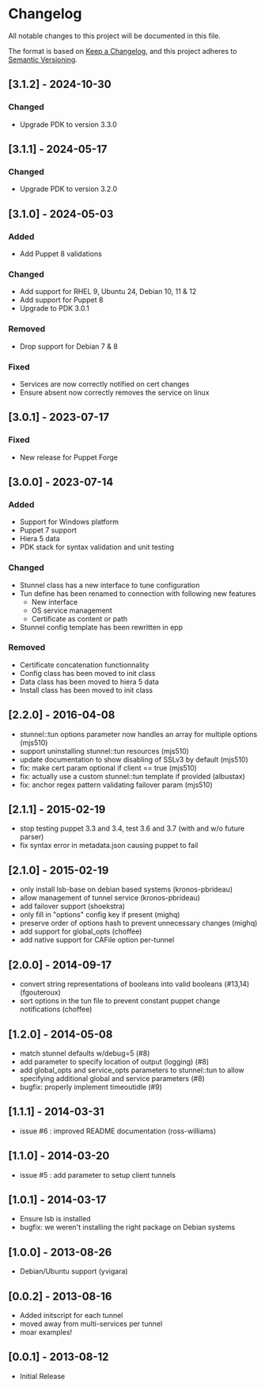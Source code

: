 # Changelog

All notable changes to this project will be documented in this file.

The format is based on [Keep a Changelog](https://keepachangelog.com), and this project adheres to [Semantic Versioning](https://semver.org).

## [3.1.2] - 2024-10-30

### Changed

* Upgrade PDK to version 3.3.0

## [3.1.1] - 2024-05-17

### Changed

* Upgrade PDK to version 3.2.0

## [3.1.0] - 2024-05-03

### Added

* Add Puppet 8 validations

### Changed

* Add support for RHEL 9, Ubuntu 24, Debian 10, 11 & 12
* Add support for Puppet 8
* Upgrade to PDK 3.0.1

### Removed

* Drop support for Debian 7 & 8

### Fixed

* Services are now correctly notified on cert changes
* Ensure absent now correctly removes the service on linux

## [3.0.1] - 2023-07-17

### Fixed

* New release for Puppet Forge

## [3.0.0] - 2023-07-14

### Added

* Support for Windows platform
* Puppet 7 support
* Hiera 5 data
* PDK stack for syntax validation and unit testing

### Changed

* Stunnel class has a new interface to tune configuration
* Tun define has been renamed to connection with following new features
  * New interface
  * OS service management
  * Certificate as content or path
* Stunnel config template has been rewritten in epp

### Removed

* Certificate concatenation functionnality
* Config class has been moved to init class
* Data class has been moved to hiera 5 data
* Install class has been moved to init class

## [2.2.0] - 2016-04-08

* stunnel::tun options parameter now handles an array for multiple options (mjs510)
* support uninstalling stunnel::tun resources (mjs510)
* update documentation to show disabling of SSLv3 by default (mjs510)
* fix: make cert param optional if client == true (mjs510)
* fix: actually use a custom stunnel::tun template if provided (albustax)
* fix: anchor regex pattern validating failover param (mjs510)

## [2.1.1] - 2015-02-19

* stop testing puppet 3.3 and 3.4, test 3.6 and 3.7 (with and w/o future parser)
* fix syntax error in metadata.json causing puppet to fail

## [2.1.0] - 2015-02-19

* only install lsb-base on debian based systems (kronos-pbrideau)
* allow management of tunnel service (kronos-pbrideau)
* add failover support (shoekstra)
* only fill in "options" config key if present (mighq)
* preserve order of options hash to prevent unnecessary changes (mighq)
* add support for global_opts (choffee)
* add native support for CAFile option per-tunnel

## [2.0.0] - 2014-09-17

* convert string representations of booleans into valid booleans (#13,14) (fgouteroux)
* sort options in the tun file to prevent constant puppet change notifications (choffee)

## [1.2.0] - 2014-05-08

* match stunnel defaults w/debug=5 (#8)
* add parameter to specify location of output (logging) (#8)
* add global_opts and service_opts parameters to stunnel::tun to allow
  specifying additional global and service parameters (#8)
* bugfix: properly implement timeoutidle (#9)

## [1.1.1] - 2014-03-31

* issue #6 : improved README documentation (ross-williams)

## [1.1.0] - 2014-03-20

* issue #5 : add parameter to setup client tunnels

## [1.0.1] - 2014-03-17

* Ensure lsb is installed
* bugfix: we weren't installing the right package on Debian systems

## [1.0.0] - 2013-08-26

* Debian/Ubuntu support (yvigara)

## [0.0.2] - 2013-08-16

* Added initscript for each tunnel
* moved away from multi-services per tunnel
* moar examples!

## [0.0.1] - 2013-08-12

* Initial Release
